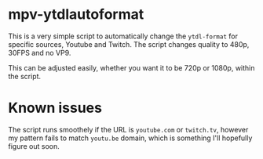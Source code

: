 # mpv-ytdlautoformat
This is a very simple script to automatically change the `ytdl-format` for specific sources, Youtube and Twitch. The script changes quality to 480p, 30FPS and no VP9.

This can be adjusted easily, whether you want it to be 720p or 1080p, within the script.

# Known issues
The script runs smoothely if the URL is `youtube.com` or `twitch.tv`, however my pattern fails to match `youtu.be` domain, which is something I'll hopefully figure out soon.
